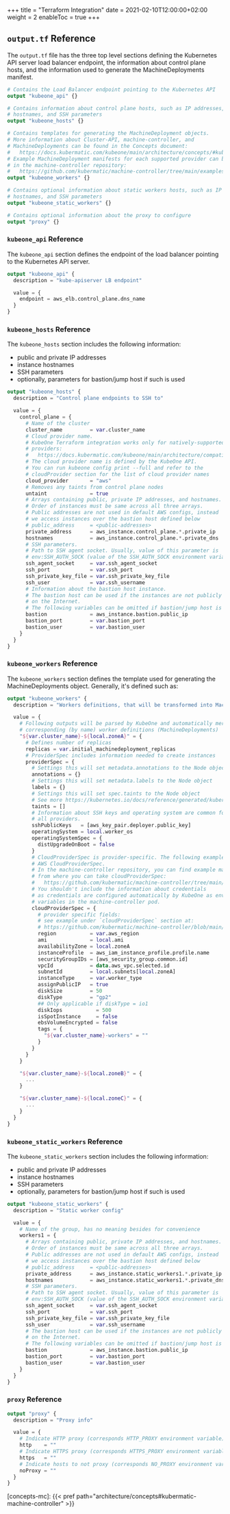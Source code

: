 +++
title = "Terraform Integration"
date = 2021-02-10T12:00:00+02:00
weight = 2
enableToc = true
+++

## `output.tf` Reference

The `output.tf` file has the three top level sections defining the Kubernetes
API server load balancer endpoint, the information about control plane hosts,
and the information used to generate the MachineDeployments manifest.

```terraform
# Contains the Load Balancer endpoint pointing to the Kubernetes API
output "kubeone_api" {}

# Contains information about control plane hosts, such as IP addresses,
# hostnames, and SSH parameters
output "kubeone_hosts" {}

# Contains templates for generating the MachineDeployment objects.
# More information about Cluster-API, machine-controller, and
# MachineDeployments can be found in the Concepts document:
#   https://docs.kubermatic.com/kubeone/main/architecture/concepts/#kubermatic-machine-controller
# Example MachineDeployment manifests for each supported provider can be found
# in the machine-controller repository:
#   https://github.com/kubermatic/machine-controller/tree/main/examples
output "kubeone_workers" {}

# Contains optional information about static workers hosts, such as IP addresses,
# hostnames, and SSH parameters
output "kubeone_static_workers" {}

# Contains optional information about the proxy to configure
output "proxy" {}
```

### `kubeone_api` Reference

The `kubeone_api` section defines the endpoint of the load balancer pointing
to the Kubernetes API server.

```terraform
output "kubeone_api" {
  description = "kube-apiserver LB endpoint"

  value = {
    endpoint = aws_elb.control_plane.dns_name
  }
}
```

### `kubeone_hosts` Reference

The `kubeone_hosts` section includes the following information:

* public and private IP addresses
* instance hostnames
* SSH parameters
* optionally, parameters for bastion/jump host if such is used

```terraform
output "kubeone_hosts" {
  description = "Control plane endpoints to SSH to"

  value = {
    control_plane = {
      # Name of the cluster
      cluster_name         = var.cluster_name
      # Cloud provider name.
      # KubeOne Terraform integration works only for natively-supported
      # providers:
      #   https://docs.kubermatic.com/kubeone/main/architecture/compatibility/
      # The cloud provider name is defined by the KubeOne API.
      # You can run kubeone config print --full and refer to the
      # cloudProvider section for the list of cloud provider names
      cloud_provider       = "aws"
      # Removes any taints from control plane nodes
      untaint              = true
      # Arrays containing public, private IP addresses, and hostnames.
      # Order of instances must be same across all three arrays.
      # Public addresses are not used in default AWS configs, instead
      # we access instances over the bastion host defined below
      # public_address     = <public-addresses>
      private_address      = aws_instance.control_plane.*.private_ip
      hostnames            = aws_instance.control_plane.*.private_dns
      # SSH parameters.
      # Path to SSH agent socket. Usually, value of this parameter is
      # env:SSH_AUTH_SOCK (value of the SSH_AUTH_SOCK environment variable)
      ssh_agent_socket     = var.ssh_agent_socket
      ssh_port             = var.ssh_port
      ssh_private_key_file = var.ssh_private_key_file
      ssh_user             = var.ssh_username
      # Information about the bastion host instance.
      # The bastion host can be used if the instances are not publicly exposed
      # on the Internet.
      # The following variables can be omitted if bastion/jump host is not used
      bastion              = aws_instance.bastion.public_ip
      bastion_port         = var.bastion_port
      bastion_user         = var.bastion_user
    }
  }
}
```

### `kubeone_workers` Reference

The `kubeone_workers` section defines the template used for generating the
MachineDeployments object. Generally, it's defined such as:

```terraform
output "kubeone_workers" {
  description = "Workers definitions, that will be transformed into MachineDeployment object"

  value = {
    # Following outputs will be parsed by KubeOne and automatically merged into
    # corresponding (by name) worker definitions (MachineDeployments)
    "${var.cluster_name}-${local.zoneA}" = {
      # Defines number of replicas
      replicas = var.initial_machinedeployment_replicas
      # ProviderSpec includes information needed to create instances
      providerSpec = {
        # Settings this will set metadata.annotations to the Node object
        annotations = {}
        # Settings this will set metadata.labels to the Node object
        labels = {}
        # Settings this will set spec.taints to the Node object
        # See more https://kubernetes.io/docs/reference/generated/kubernetes-api/v1.20/#taint-v1-core
        taints = []
        # Information about SSH keys and operating system are common for
        # all providers.
        sshPublicKeys   = [aws_key_pair.deployer.public_key]
        operatingSystem = local.worker_os
        operatingSystemSpec = {
          distUpgradeOnBoot = false
        }
        # CloudProviderSpec is provider-specific. The following example is an
        # AWS CloudProviderSpec.
        # In the machine-controller repository, you can find example manifests
        # from where you can take cloudProviderSpec:
        #   https://github.com/kubermatic/machine-controller/tree/main/examples
        # You shouldn't include the information about credentials
        # as credentials are configured automatically by KubeOne as environment
        # variables in the machine-controller pod.
        cloudProviderSpec = {
          # provider specific fields:
          # see example under `cloudProviderSpec` section at:
          # https://github.com/kubermatic/machine-controller/blob/main/examples/aws-machinedeployment.yaml
          region           = var.aws_region
          ami              = local.ami
          availabilityZone = local.zoneA
          instanceProfile  = aws_iam_instance_profile.profile.name
          securityGroupIDs = [aws_security_group.common.id]
          vpcId            = data.aws_vpc.selected.id
          subnetId         = local.subnets[local.zoneA]
          instanceType     = var.worker_type
          assignPublicIP   = true
          diskSize         = 50
          diskType         = "gp2"
          ## Only applicable if diskType = io1
          diskIops           = 500
          isSpotInstance     = false
          ebsVolumeEncrypted = false
          tags = {
            "${var.cluster_name}-workers" = ""
          }
        }
      }
    }

    "${var.cluster_name}-${local.zoneB}" = {
      ...
    }

    "${var.cluster_name}-${local.zoneC}" = {
      ...
    }
  }
}
```

### `kubeone_static_workers` Reference

The `kubeone_static_workers` section includes the following information:

* public and private IP addresses
* instance hostnames
* SSH parameters
* optionally, parameters for bastion/jump host if such is used

```terraform
output "kubeone_static_workers" {
  description = "Static worker config"

  value = {
    # Name of the group, has no meaning besides for convenience
    workers1 = {
      # Arrays containing public, private IP addresses, and hostnames.
      # Order of instances must be same across all three arrays.
      # Public addresses are not used in default AWS configs, instead
      # we access instances over the bastion host defined below
      # public_address     = <public-addresses>
      private_address      = aws_instance.static_workers1.*.private_ip
      hostnames            = aws_instance.static_workers1.*.private_dns
      # SSH parameters.
      # Path to SSH agent socket. Usually, value of this parameter is
      # env:SSH_AUTH_SOCK (value of the SSH_AUTH_SOCK environment variable)
      ssh_agent_socket     = var.ssh_agent_socket
      ssh_port             = var.ssh_port
      ssh_private_key_file = var.ssh_private_key_file
      ssh_user             = var.ssh_username
      # The bastion host can be used if the instances are not publicly exposed
      # on the Internet.
      # The following variables can be omitted if bastion/jump host is not used
      bastion              = aws_instance.bastion.public_ip
      bastion_port         = var.bastion_port
      bastion_user         = var.bastion_user
    }
  }
}
```

### `proxy` Reference

```terraform
output "proxy" {
  description = "Proxy info"

  value = {
    # Indicate HTTP proxy (corresponds HTTP_PROXY environment variable)
    http    = ""
    # Indicate HTTPS proxy (corresponds HTTPS_PROXY environment variable)
    https   = ""
    # Indicate hosts to not proxy (corresponds NO_PROXY environment variable)
    noProxy = ""
  }
}
```

[terraform-configs-github]: https://github.com/kubermatic/kubeone/tree/mai/examples/terraform
[concepts-mc]: {{< pref path="architecture/concepts#kubermatic-machine-controller" >}}
